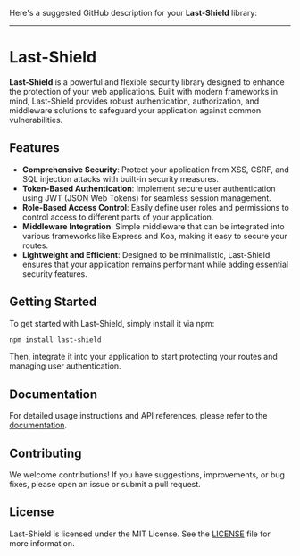 Here's a suggested GitHub description for your **Last-Shield** library:

---

# Last-Shield

**Last-Shield** is a powerful and flexible security library designed to enhance the protection of your web applications. Built with modern frameworks in mind, Last-Shield provides robust authentication, authorization, and middleware solutions to safeguard your application against common vulnerabilities.

## Features

- **Comprehensive Security**: Protect your application from XSS, CSRF, and SQL injection attacks with built-in security measures.
- **Token-Based Authentication**: Implement secure user authentication using JWT (JSON Web Tokens) for seamless session management.
- **Role-Based Access Control**: Easily define user roles and permissions to control access to different parts of your application.
- **Middleware Integration**: Simple middleware that can be integrated into various frameworks like Express and Koa, making it easy to secure your routes.
- **Lightweight and Efficient**: Designed to be minimalistic, Last-Shield ensures that your application remains performant while adding essential security features.

## Getting Started

To get started with Last-Shield, simply install it via npm:

```bash
npm install last-shield
```

Then, integrate it into your application to start protecting your routes and managing user authentication.

## Documentation

For detailed usage instructions and API references, please refer to the [documentation](link-to-your-docs).

## Contributing

We welcome contributions! If you have suggestions, improvements, or bug fixes, please open an issue or submit a pull request.

## License

Last-Shield is licensed under the MIT License. See the [LICENSE](LICENSE) file for more information.


